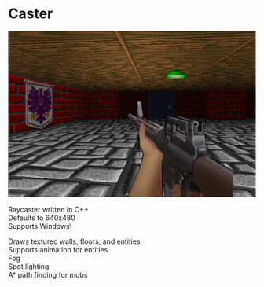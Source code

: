 # Caster

![Screenshot](https://github.com/goldroe/Caster/blob/master/screenshot.png?raw=true)

Raycaster written in C++\
Defaults to 640x480\
Supports Windows\


Draws textured walls, floors, and entities\
Supports animation for entities\
Fog\
Spot lighting\
A* path finding for mobs
